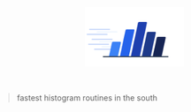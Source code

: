 <p align="center">
  <img width="180" src="https://raw.githubusercontent.com/douglasdavis/fhrs/refs/heads/main/docs/logo.svg" alt="fhrs logo">
</p>
<br/>

> fastest histogram routines in the south
